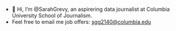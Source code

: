 - 👋 Hi, I’m @SarahGrevy, an aspirering data journalist at Columbia University School of Journalism.
- Feel free to email me job offers: sgg2140@columbia.edu

